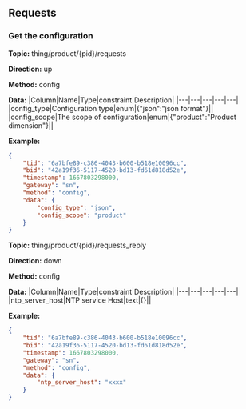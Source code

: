 








 ## Requests

### Get the configuration
**Topic:** thing/product/{pid}/requests

**Direction:** up

**Method:** config

**Data:**
|Column|Name|Type|constraint|Description|
|---|---|---|---|---|
 |config_type|Configuration type|enum|{&#34;json&#34;:&#34;json format&#34;}||
 |config_scope|The scope of configuration|enum|{&#34;product&#34;:&#34;Product dimension&#34;}||

 
 
**Example:** 
```json
{
	"tid": "6a7bfe89-c386-4043-b600-b518e10096cc",
	"bid": "42a19f36-5117-4520-bd13-fd61d818d52e",
	"timestamp": 1667803298000,
	"gateway": "sn",
	"method": "config",
	"data": {
		"config_type": "json",
		"config_scope": "product"
	}
}
```



**Topic:** thing/product/{pid}/requests_reply

**Direction:** down

**Method:** config

**Data:**
|Column|Name|Type|constraint|Description|
|---|---|---|---|---|
|ntp_server_host|NTP service Host|text|{}||

 
 
**Example:** 
```json
{
	"tid": "6a7bfe89-c386-4043-b600-b518e10096cc",
	"bid": "42a19f36-5117-4520-bd13-fd61d818d52e",
	"timestamp": 1667803298000,
	"gateway": "sn",
	"method": "config",
	"data": {
		"ntp_server_host": "xxxx"
	}
}
```


